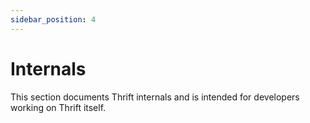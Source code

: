 ```yaml
---
sidebar_position: 4
---
```


# Internals

This section documents Thrift internals and is intended for developers working
on Thrift itself.
